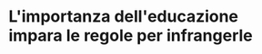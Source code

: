 # L'importanza dell'educazione impara le regole per infrangerle






<!--stackedit_data:
eyJoaXN0b3J5IjpbMjA2OTI0MDIzNV19
-->